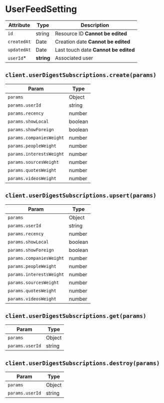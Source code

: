 # UserFeedSetting

| Attribute | Type | Description |
| --------- | ---- | ----------- |
| `id`         | string     | Resource ID **Cannot be edited** |
| `createdAt`  | Date       | Creation date **Cannot be edited** |
| `updatedAt`  | Date       | Last touch date **Cannot be edited** |
| `userId`*    | **string** | Associated user |

## `client.userDigestSubscriptions.create(params)`

| Param | Type |
|-------|------|
| `params`           | Object |
| `params.userId` | string |
| `params.recency`   | number |
| `params.showLocal`    | boolean |
| `params.showForeign`    | boolean |
| `params.companiesWeight`   | number |
| `params.peopleWeight`   | number |
| `params.interestsWeight`   | number |
| `params.sourcesWeight`   | number |
| `params.quotesWeight`   | number |
| `params.videosWeight`   | number |

## `client.userDigestSubscriptions.upsert(params)`

| Param | Type |
|-------|------|
| `params`           | Object |
| `params.userId` | string |
| `params.recency`   | number |
| `params.showLocal`    | boolean |
| `params.showForeign`    | boolean |
| `params.companiesWeight`   | number |
| `params.peopleWeight`   | number |
| `params.interestsWeight`   | number |
| `params.sourcesWeight`   | number |
| `params.quotesWeight`   | number |
| `params.videosWeight`   | number |

## `client.userDigestSubscriptions.get(params)`

| Param | Type |
|-------|------|
| `params`        | Object |
| `params.userId` | string |

## `client.userDigestSubscriptions.destroy(params)`

| Param | Type |
|-------|------|
| `params`        | Object |
| `params.userId` | string |
